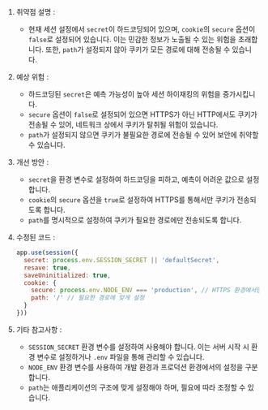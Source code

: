 1. 취약점 설명 :
   - 현재 세션 설정에서 `secret`이 하드코딩되어 있으며, `cookie`의 `secure` 옵션이 `false`로 설정되어 있습니다. 이는 민감한 정보가 노출될 수 있는 위험을 초래합니다. 또한, `path`가 설정되지 않아 쿠키가 모든 경로에 대해 전송될 수 있습니다.

2. 예상 위험 :
   - 하드코딩된 `secret`은 예측 가능성이 높아 세션 하이재킹의 위험을 증가시킵니다.
   - `secure` 옵션이 `false`로 설정되어 있으면 HTTPS가 아닌 HTTP에서도 쿠키가 전송될 수 있어, 네트워크 상에서 쿠키가 탈취될 위험이 있습니다.
   - `path`가 설정되지 않으면 쿠키가 불필요한 경로에 전송될 수 있어 보안에 취약할 수 있습니다.

3. 개선 방안 :
   - `secret`을 환경 변수로 설정하여 하드코딩을 피하고, 예측이 어려운 값으로 설정합니다.
   - `cookie`의 `secure` 옵션을 `true`로 설정하여 HTTPS를 통해서만 쿠키가 전송되도록 합니다.
   - `path`를 명시적으로 설정하여 쿠키가 필요한 경로에만 전송되도록 합니다.

4. 수정된 코드 :
   ```javascript
   app.use(session({
     secret: process.env.SESSION_SECRET || 'defaultSecret',
     resave: true,
     saveUninitialized: true,
     cookie: { 
       secure: process.env.NODE_ENV === 'production', // HTTPS 환경에서만 secure 옵션 활성화
       path: '/' // 필요한 경로에 맞게 설정
     }
   }))
   ```

5. 기타 참고사항 :
   - `SESSION_SECRET` 환경 변수를 설정하여 사용해야 합니다. 이는 서버 시작 시 환경 변수로 설정하거나 `.env` 파일을 통해 관리할 수 있습니다.
   - `NODE_ENV` 환경 변수를 사용하여 개발 환경과 프로덕션 환경에서의 설정을 구분합니다.
   - `path`는 애플리케이션의 구조에 맞게 설정해야 하며, 필요에 따라 조정할 수 있습니다.